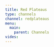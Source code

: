 ```yaml
---
title: Red Plateaus
type: channels
channel: redplateaus
menu:
  main:
    parent: Channels
vides:
---
```

